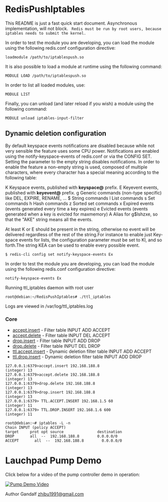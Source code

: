 # RedisPushIptables

This README is just a fast quick start document. 
Asynchronous implementation, will not block.
` Redis must be run by root users, because iptables needs to submit the kernel.`

In order to test the module you are developing, you can load the module using the following redis.conf configuration directive:

```
loadmodule /path/to/iptablespush.so
```

It is also possible to load a module at runtime using the following command:

```
MODULE LOAD /path/to/iptablespush.so
```

In order to list all loaded modules, use:

```
MODULE LIST
```



Finally, you can unload (and later reload if you wish) a module using the following command:
```
MODULE unload iptables-input-filter
```


## Dynamic deletion configuration

By default keyspace events notifications are disabled because while not very sensible the feature uses some CPU power. Notifications are enabled using the notify-keyspace-events of redis.conf or via the CONFIG SET. Setting the parameter to the empty string disables notifications. In order to enable the feature a non-empty string is used, composed of multiple characters, where every character has a special meaning according to the following table:

K     Keyspace events, published with __keyspace@<db>__ prefix.
E     Keyevent events, published with __keyevent@<db>__ prefix.
g     Generic commands (non-type specific) like DEL, EXPIRE, RENAME, ...
$     String commands
l     List commands
s     Set commands
h     Hash commands
z     Sorted set commands
x     Expired events (events generated every time a key expires)
e     Evicted events (events generated when a key is evicted for maxmemory)
A     Alias for g$lshzxe, so that the "AKE" string means all the events.
  
  At least K or E should be present in the string, otherwise no event will be delivered regardless of the rest of the string.For instance to enable just Key-space events for lists, the configuration parameter must be set to Kl, and so forth.The string KEA can be used to enable every possible event.

```
$ redis-cli config set notify-keyspace-events Ex
```

In order to test the module you are developing, you can load the module using the following redis.conf configuration directive:

```
notify-keyspace-events Ex
```
Running ttl_iptables daemon with root user

```
root@debian:~/RedisPushIptables# ./ttl_iptables
``` 

Logs are viewed in /var/log/ttl_iptables.log

### Core
* [accept.insert](https://github.com/limithit/RedisPushIptables/blob/master/README.md) - Filter table INPUT ADD ACCEPT
* [accept.delete](https://github.com/limithit/RedisPushIptables/blob/master/README.md) - Filter table INPUT DEL ACCEPT
* [drop.insert](https://github.com/limithit/RedisPushIptables/blob/master/README.md) - Filter table INPUT ADD DROP
* [drop.delete](https://github.com/limithit/RedisPushIptables/blob/master/README.md) - Filter table INPUT DEL DROP
* [ttl.accept.insert](https://github.com/limithit/RedisPushIptables/blob/master/README.md) - Dynamic deletion filter table INPUT ADD ACCEPT
* [ttl.drop.insert](https://github.com/limithit/RedisPushIptables/blob/master/README.md) - Dynamic deletion filter table INPUT ADD DROP
```
127.0.0.1:6379>accept.insert 192.168.188.8
(integer) 13
127.0.0.1:6379>accept.delete 192.168.188.8
(integer) 13
127.0.0.1:6379>drop.delete 192.168.188.8
(integer) 13
127.0.0.1:6379>drop.insert 192.168.188.8
(integer) 13
127.0.0.1:6379> TTL.ACCEPT.INSERT 192.168.1.5 60
(integer) 11
127.0.0.1:6379> TTL.DROP.INSERT 192.168.1.6 600
(integer) 11
```
```
root@debian:~# iptables -L -n
Chain INPUT (policy ACCEPT)
target     prot opt source               destination         
DROP       all  --  192.168.188.8        0.0.0.0/0 
ACCEPT       all  --  192.168.188.8        0.0.0.0/0 
```
Lauchpad Pump Demo
=========================
Click below for a video of the pump controller demo in operation:

[![Pump Demo Video](https://github.com/limithit/RedisPushIptables/blob/master/demo.jpeg)](https://youtu.be/A9kL9ahC384)

Author Gandalf zhibu1991@gmail.com
